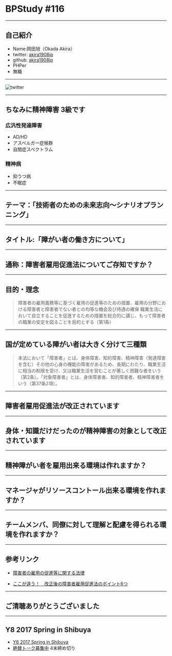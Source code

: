 # BPStudy #116

---

## 自己紹介

* Name:岡田旭（Okada Akira）
* twitter: [akira1908jp](https://twitter.com/akira1908jp)
* github: [akira1908jp](https://github.com/akira1908jp)
* PHPer
* 無職

---

![twitter](https://xwnx4q-dm2305.files.1drv.com/y4mz27CKiRS37Pe1Xtt-i3EdfU9Lj6EKo1LM-xUeG1bVARoFh97FvFAwQbW0S9RFZLi56EdL6nhis85EQrTDOQbjbip8HzHKy2cn_TsQ472qWTJfs4jFOOrTmL42DKv63C71YSiwlVmjoya1kcxOZVcC8J2oI1nO4uqPK0-iRFHnqQjjNNJR_4J5jeAYA6aNUyqeALSWMhdlOubRdCosnzTyw?width=660&height=660&cropmode=none)
　

---

## ちなみに精神障害 3級です

### 広汎性発達障害

* AD/HD
* アスペルガー症候群
* 自閉症スペクトラム

### 精神病

* 抑うつ病
* 不眠症

---

## テーマ：「技術者のための未来志向〜シナリオプランニング」


---

## タイトル:「障がい者の働き方について」

---

## 通称：障害者雇用促進法についてご存知ですか？

---

## 目的・理念

>障害者の雇用義務等に基づく雇用の促進等のための措置、雇用の分野における障害者と障害者でない者との均等な機会及び待遇の確保
>職業生活において自立することを促進するための措置を総合的に講じ、もって障害者の職業の安定を図ることを目的とする（第1条）

---

## 国が定めている障がい者は大きく分けて三種類

>本法において「障害者」とは、身体障害、知的障害、精神障害（発達障害を含む）その他の心身の機能の障害があるため、長期にわたり、職業生活に相当の制限を受け、又は職業生活を営むことが著しく困難な者をいう（第2条）。「対象障害者」とは、身体障害者、知的障害者、精神障害者をいう（第37条2項）。


---

## 障害者雇用促進法が改正されています

---

## 身体・知識だけだったのが精神障害の対象として改正されています

---

## 精神障がい者を雇用出来る環境は作れますか？

---

## マネージャがリソースコントール出来る環境を作れますか？

---

## チームメンバ、同僚に対して理解と配慮を得られる環境を作れますか？

---

## 参考リンク

- [障害者の雇用の促進等に関する法律](https://ja.wikipedia.org/wiki/%E9%9A%9C%E5%AE%B3%E8%80%85%E3%81%AE%E9%9B%87%E7%94%A8%E3%81%AE%E4%BF%83%E9%80%B2%E7%AD%89%E3%81%AB%E9%96%A2%E3%81%99%E3%82%8B%E6%B3%95%E5%BE%8B)

- [ここが違う！　改正後の障害者雇用促進法のポイント6つ](https://www.icare.jpn.com/6point_of_handicapped-persons_employment_promotion_law/)

---

## ご清聴ありがとうございました

---

## Y8 2017 Spring in Shibuya

* [Y8 2017 Spring in Shibuya](http://y8-2017-spring.hachiojipm.org/)
* [絶賛トーク募集中](https://github.com/uzulla/y8-2017-spring-talks/issues) 4末締め切り
